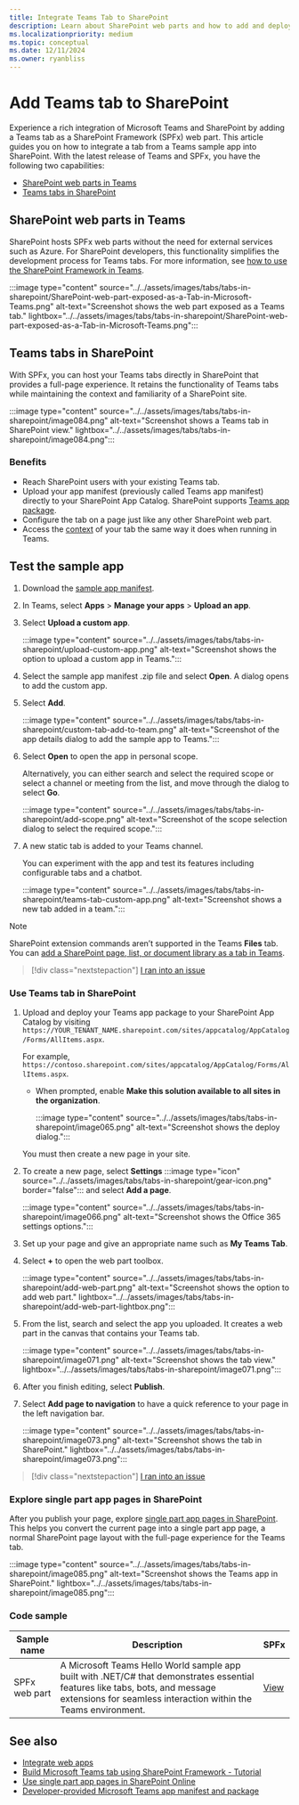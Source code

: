 ```yaml
---
title: Integrate Teams Tab to SharePoint
description: Learn about SharePoint web parts and how to add and deploy your existing Teams tab to SharePoint as a SharePoint Framework web part using code samples.
ms.localizationpriority: medium
ms.topic: conceptual
ms.date: 12/11/2024
ms.owner: ryanbliss
---
```


# Add Teams tab to SharePoint

Experience a rich integration of Microsoft Teams and SharePoint by adding a Teams tab as a SharePoint Framework (SPFx) web part. This article guides you on how to integrate a tab from a Teams sample app into SharePoint. With the latest release of Teams and SPFx, you have the following two capabilities:

- [SharePoint web parts in Teams](#sharepoint-web-parts-in-teams)
- [Teams tabs in SharePoint](#teams-tabs-in-sharepoint)

## SharePoint web parts in Teams

SharePoint hosts SPFx web parts without the need for external services such as Azure. For SharePoint developers, this functionality simplifies the development process for Teams tabs. For more information, see [how to use the SharePoint Framework in Teams](/sharepoint/dev/spfx/web-parts/get-started/using-web-part-as-ms-teams-tab).

:::image type="content" source="../../assets/images/tabs/tabs-in-sharepoint/SharePoint-web-part-exposed-as-a-Tab-in-Microsoft-Teams.png" alt-text="Screenshot shows the web part exposed as a Teams tab." lightbox="../../assets/images/tabs/tabs-in-sharepoint/SharePoint-web-part-exposed-as-a-Tab-in-Microsoft-Teams.png":::

## Teams tabs in SharePoint

With SPFx, you can host your Teams tabs directly in SharePoint that provides a full-page experience. It retains the functionality of Teams tabs while maintaining the context and familiarity of a SharePoint site.

:::image type="content" source="../../assets/images/tabs/tabs-in-sharepoint/image084.png" alt-text="Screenshot shows a Teams tab in SharePoint view." lightbox="../../assets/images/tabs/tabs-in-sharepoint/image084.png":::

### Benefits

- Reach SharePoint users with your existing Teams tab.
- Upload your app manifest (previously called Teams app manifest) directly to your SharePoint App Catalog. SharePoint supports [Teams app package](~/concepts/build-and-test/apps-package.md).
- Configure the tab on a page just like any other SharePoint web part.
- Access the [context](~/tabs/how-to/access-teams-context.md) of your tab the same way it does when running in Teams.

## Test the sample app

1. Download the [sample app manifest](https://github.com/OfficeDev/Microsoft-Teams-Samples/blob/main/samples/app-hello-world/csharp/demo-manifest/app-hello-world.zip).

1. In Teams, select **Apps** > **Manage your apps** > **Upload an app**.

1. Select **Upload a custom app**.

    :::image type="content" source="../../assets/images/tabs/tabs-in-sharepoint/upload-custom-app.png" alt-text="Screenshot shows the option to upload a custom app in Teams.":::

1. Select the sample app manifest .zip file and select **Open**. A dialog opens to add the custom app.

1. Select **Add**.

    :::image type="content" source="../../assets/images/tabs/tabs-in-sharepoint/custom-tab-add-to-team.png" alt-text="Screenshot of the app details dialog to add the sample app to Teams.":::

1. Select **Open** to open the app in personal scope. 

   Alternatively, you can either search and select the required scope or select a channel or meeting from the list, and move through the dialog to select **Go**.

   :::image type="content" source="../../assets/images/tabs/tabs-in-sharepoint/add-scope.png" alt-text="Screenshot of the scope selection dialog to select the required scope.":::

1. A new static tab is added to your Teams channel.

    You can experiment with the app and test its features including configurable tabs and a chatbot.

    :::image type="content" source="../../assets/images/tabs/tabs-in-sharepoint/teams-tab-custom-app.png" alt-text="Screenshot shows a new tab added in a team.":::

> [!NOTE]
> SharePoint extension commands aren’t supported in the Teams **Files** tab. You can [add a SharePoint page, list, or document library as a tab in Teams](https://support.microsoft.com/office/add-a-sharepoint-page-list-or-document-library-as-a-tab-in-teams-131edef1-455f-4c67-a8ce-efa2ebf25f0b).

> [!div class="nextstepaction"]
> [I ran into an issue](https://github.com/MicrosoftDocs/msteams-docs/issues/new?template=Doc-Feedback.yaml&title=%5BI+ran+into+an+issue%5D+Test+the+sample+app&&author=%40surbhigupta&pageUrl=https%3A%2F%2Flearn.microsoft.com%2Fen-us%2Fmicrosoftteams%2Fplatform%2Ftabs%2Fhow-to%2Ftabs-in-sharepoint%23test-the-sample-app&contentSourceUrl=https%3A%2F%2Fgithub.com%2FMicrosoftDocs%2Fmsteams-docs%2Fblob%2Fmain%2Fmsteams-platform%2Ftabs%2Fhow-to%2Ftabs-in-sharepoint.md&documentVersionIndependentId=afcc83c4-12c0-bab6-1cec-61ac463b4f60&platformId=f9b2ba89-f12b-cf79-099e-cba724602935&metadata=*%2BID%253A%2Be473e1f3-69f5-bcfa-bcab-54b098b59c80%2B%250A*%2BService%253A%2B%2A%2Amsteams%2A%2A)

### Use Teams tab in SharePoint

1. Upload and deploy your Teams app package to your SharePoint App Catalog by visiting `https://YOUR_TENANT_NAME.sharepoint.com/sites/appcatalog/AppCatalog/Forms/AllItems.aspx`.

    For example, `https://contoso.sharepoint.com/sites/appcatalog/AppCatalog/Forms/AllItems.aspx`.

    - When prompted, enable **Make this solution available to all sites in the organization**.

        :::image type="content" source="../../assets/images/tabs/tabs-in-sharepoint/image065.png" alt-text="Screenshot shows the deploy dialog.":::

    You must then create a new page in your site.

1. To create a new page, select **Settings** :::image type="icon" source="../../assets/images/tabs/tabs-in-sharepoint/gear-icon.png" border="false"::: and select **Add a page**.

    :::image type="content" source="../../assets/images/tabs/tabs-in-sharepoint/image066.png" alt-text="Screenshot shows the Office 365 settings options.":::

1. Set up your page and give an appropriate name such as **My Teams Tab**.

1. Select **+** to open the web part toolbox.

    :::image type="content" source="../../assets/images/tabs/tabs-in-sharepoint/add-web-part.png" alt-text="Screenshot shows the option to add web part." lightbox="../../assets/images/tabs/tabs-in-sharepoint/add-web-part-lightbox.png":::

1. From the list, search and select the app you uploaded. It creates a web part in the canvas that contains your Teams tab.

    :::image type="content" source="../../assets/images/tabs/tabs-in-sharepoint/image071.png" alt-text="Screenshot shows the tab view." lightbox="../../assets/images/tabs/tabs-in-sharepoint/image071.png":::

1. After you finish editing, select **Publish**.

1. Select **Add page to navigation** to have a quick reference to your page in the left navigation bar.

    :::image type="content" source="../../assets/images/tabs/tabs-in-sharepoint/image073.png" alt-text="Screenshot shows the tab in SharePoint." lightbox="../../assets/images/tabs/tabs-in-sharepoint/image073.png":::

> [!div class="nextstepaction"]
> [I ran into an issue](https://github.com/MicrosoftDocs/msteams-docs/issues/new?template=Doc-Feedback.yaml&title=%5BI+ran+into+an+issue%5D+Use+Teams+tab+in+SharePoint&&author=%40surbhigupta&pageUrl=https%3A%2F%2Flearn.microsoft.com%2Fen-us%2Fmicrosoftteams%2Fplatform%2Ftabs%2Fhow-to%2Ftabs-in-sharepoint%23use-teams-tab-in-sharepoint&contentSourceUrl=https%3A%2F%2Fgithub.com%2FMicrosoftDocs%2Fmsteams-docs%2Fblob%2Fmain%2Fmsteams-platform%2Ftabs%2Fhow-to%2Ftabs-in-sharepoint.md&documentVersionIndependentId=afcc83c4-12c0-bab6-1cec-61ac463b4f60&platformId=f9b2ba89-f12b-cf79-099e-cba724602935&metadata=*%2BID%253A%2Be473e1f3-69f5-bcfa-bcab-54b098b59c80%2B%250A*%2BService%253A%2B%2A%2Amsteams%2A%2A)

### Explore single part app pages in SharePoint

After you publish your page, explore [single part app pages in SharePoint](/sharepoint/dev/spfx/web-parts/single-part-app-pages). This helps you convert the current page into a single part app page, a normal SharePoint page layout with the full-page experience for the Teams tab.

:::image type="content" source="../../assets/images/tabs/tabs-in-sharepoint/image085.png" alt-text="Screenshot shows the Teams app in SharePoint." lightbox="../../assets/images/tabs/tabs-in-sharepoint/image085.png":::

### Code sample

| **Sample name** | **Description** | **SPFx** |
|-----------------|-----------------|----------|
| SPFx web part | A Microsoft Teams Hello World sample app built with .NET/C# that demonstrates essential features like tabs, bots, and message extensions for seamless interaction within the Teams environment. | [View](https://github.com/OfficeDev/Microsoft-Teams-Samples/blob/main/samples/app-hello-world/csharp/) |

## See also

- [Integrate web apps](../../samples/integrate-web-apps-overview.md)
- [Build Microsoft Teams tab using SharePoint Framework - Tutorial](/sharepoint/dev/spfx/web-parts/get-started/using-web-part-as-ms-teams-tab)
- [Use single part app pages in SharePoint Online](/sharepoint/dev/spfx/web-parts/single-part-app-pages)
- [Developer-provided Microsoft Teams app manifest and package](/sharepoint/dev/spfx/deployment-spfx-teams-solutions#developer-provided-microsoft-teams-app-manifest--package)
